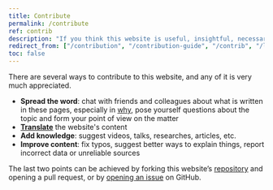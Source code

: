 ```yaml
---
title: Contribute
permalink: /contribute
ref: contrib
description: "If you think this website is useful, insightful, necessary and/or important, you should consider contributing to make it even better!"
redirect_from: ["/contribution", "/contribution-guide", "/contrib", "/l1000", "/l-1000", "/l-1000", "/level05", "/level-1000", "/level1000"]
toc: false
---
```

There are several ways to contribute to this website, and any of it is very much appreciated.

- **Spread the word**: chat with friends and colleagues about what is written in these pages, especially in [why](/why "Why"), pose yourself questions about the topic and form your point of view on the matter
- [**Translate**](/l10n "Localization page") the website's content
- **Add knowledge**: suggest videos, talks, researches, articles, etc.
- **Improve content**: fix typos, suggest better ways to explain things, report incorrect data or unreliable sources
<!--{% comment %}- [Tommi](https://tommi.space "Tommi's personal website") is a student, he has no income and nevertheless he spent months [studying](/why "Why") the topic, developing the idea, building this website, and curating its content. You might consider **[making a donation](https://liberapay.com/tommi/donate "Make a donation through Liberapay")** for the time he devoted to quitsocialmedia.club.{% endcomment %}-->

The last two points can be achieved by forking this website’s [repository](https://github.com/xplosionmind/quitsocialmedia.club/ "quitsocialmedia.club source code on GitHub") and opening a pull request, or by [opening an issue](https://github.com/xplosionmind/quitsocialmedia.club/issues "quitsocialmedia.club repository issues on GitHub") on GitHub.